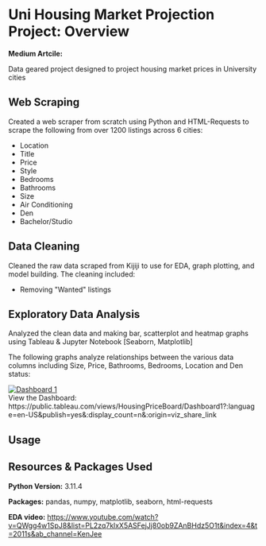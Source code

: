 # Uni Housing Market Projection Project: Overview
**Medium Artcile:**

Data geared project designed to project housing market prices in University cities

## Web Scraping
Created a web scraper from scratch using Python and HTML-Requests to scrape the following from over 1200 listings across 6 cities:
*  Location
*  Title
*  Price
*  Style
*  Bedrooms
*  Bathrooms
*  Size
*  Air Conditioning
*  Den
*  Bachelor/Studio

## Data Cleaning
Cleaned the raw data scraped from Kijiji to use for EDA, graph plotting, and model building. The cleaning included:

*  Removing "Wanted" listings

## Exploratory Data Analysis
Analyzed the clean data and making bar, scatterplot and heatmap graphs using Tableau & Jupyter Notebook [Seaborn, Matplotlib]

The following graphs analyze relationships between the various data columns including Size, Price, Bathrooms, Bedrooms, Location and Den status:
<div class='tableauPlaceholder' id='viz1706467624091' style='position: relative'><noscript><a href='#'><img alt='Dashboard 1 ' src='https:&#47;&#47;public.tableau.com&#47;static&#47;images&#47;Ho&#47;HousingPriceBoard&#47;Dashboard1&#47;1_rss.png' style='border: none' /></a></noscript><object class='tableauViz'  style='display:none;'><param name='host_url' value='https%3A%2F%2Fpublic.tableau.com%2F' /> <param name='embed_code_version' value='3' /> <param name='site_root' value='' /><param name='name' value='HousingPriceBoard&#47;Dashboard1' /><param name='tabs' value='no' /><param name='toolbar' value='yes' /><param name='static_image' value='https:&#47;&#47;public.tableau.com&#47;static&#47;images&#47;Ho&#47;HousingPriceBoard&#47;Dashboard1&#47;1.png' /> <param name='animate_transition' value='yes' /><param name='display_static_image' value='yes' /><param name='display_spinner' value='yes' /><param name='display_overlay' value='yes' /><param name='display_count' value='yes' /><param name='language' value='en-US' /><param name='filter' value='publish=yes' /></object></div>                
View the Dashboard: https://public.tableau.com/views/HousingPriceBoard/Dashboard1?:language=en-US&publish=yes&:display_count=n&:origin=viz_share_link 

## Usage 

## Resources & Packages Used
**Python Version:** 3.11.4

**Packages:** pandas, numpy, matplotlib, seaborn, html-requests 

**EDA video:** https://www.youtube.com/watch?v=QWgg4w1SpJ8&list=PL2zq7klxX5ASFejJj80ob9ZAnBHdz5O1t&index=4&t=2011s&ab_channel=KenJee




